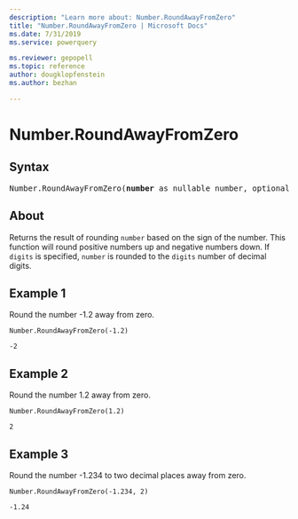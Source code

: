 ```yaml
---
description: "Learn more about: Number.RoundAwayFromZero"
title: "Number.RoundAwayFromZero | Microsoft Docs"
ms.date: 7/31/2019
ms.service: powerquery

ms.reviewer: gepopell
ms.topic: reference
author: dougklopfenstein
ms.author: bezhan

---
```

# Number.RoundAwayFromZero

## Syntax

<pre>
Number.RoundAwayFromZero(<b>number</b> as nullable number, optional <b>digits</b> as nullable number) as nullable number 
</pre>
  
## About  
Returns the result of rounding `number` based on the sign of the number. This function will round positive numbers up and negative numbers down. If `digits` is specified, `number` is rounded to the `digits` number of decimal digits. 

## Example 1
Round the number -1.2 away from zero.

```powerquery-m
Number.RoundAwayFromZero(-1.2)
```

`-2`

## Example 2
Round the number 1.2 away from zero.

```powerquery-m
Number.RoundAwayFromZero(1.2)
```

`2`

## Example 3
Round the number -1.234 to two decimal places away from zero.

```powerquery-m
Number.RoundAwayFromZero(-1.234, 2)
```

`-1.24`
